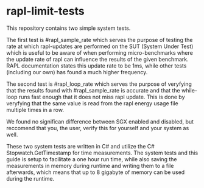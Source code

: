 # rapl-limit-tests

This repository contains two simple system tests.

The first test is #rapl_sample_rate which serves the purpose of testing the rate at which rapl-updates are performed on the SUT (System Under Test) which is useful to be aware of when performing micro-benchmarks where the update rate of rapl can influence the results of the given benchmark.
RAPL documentation states this update rate to be 1ms, while other tests (including our own) has found a much higher frequency. 

The second test is #rapl_loop_rate which serves the purpose of veryfying that the results found with #rapl_sample_rate is accurate and that the while-loop runs fast enough that it does not miss rapl update. This is done by veryfying that the same value is read from the rapl energy usage file multiple times in a row. 

We found no significan difference between SGX enabled and disabled, but reccomend that you, the user, verify this for yourself and your system as well. 

These two system tests are written in C# and utilize the C# Stopwatch.GetTimestamp for time measurements. 
The system tests and this guide is setup to facilitate a one hour run time, while also saving the measurements in memory during runtime and writing them to a file afterwards, which means that up to 8 gigabyte of memory can be used during the runtime. 
